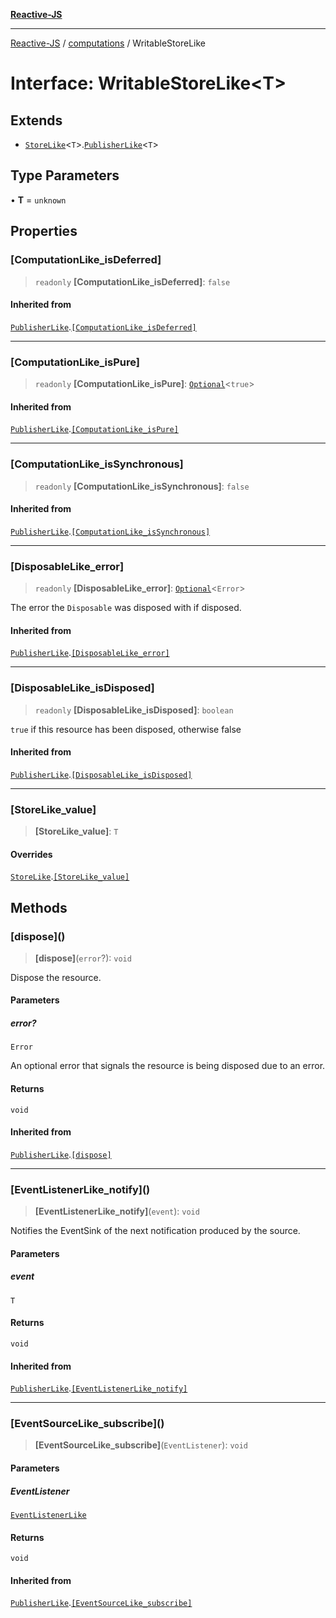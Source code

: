 [**Reactive-JS**](../../README.md)

***

[Reactive-JS](../../README.md) / [computations](../README.md) / WritableStoreLike

# Interface: WritableStoreLike\<T\>

## Extends

- [`StoreLike`](StoreLike.md)\<`T`\>.[`PublisherLike`](PublisherLike.md)\<`T`\>

## Type Parameters

• **T** = `unknown`

## Properties

### \[ComputationLike\_isDeferred\]

> `readonly` **\[ComputationLike\_isDeferred\]**: `false`

#### Inherited from

[`PublisherLike`](PublisherLike.md).[`[ComputationLike_isDeferred]`](PublisherLike.md#computationlike_isdeferred)

***

### \[ComputationLike\_isPure\]

> `readonly` **\[ComputationLike\_isPure\]**: [`Optional`](../../functions/type-aliases/Optional.md)\<`true`\>

#### Inherited from

[`PublisherLike`](PublisherLike.md).[`[ComputationLike_isPure]`](PublisherLike.md#computationlike_ispure)

***

### \[ComputationLike\_isSynchronous\]

> `readonly` **\[ComputationLike\_isSynchronous\]**: `false`

#### Inherited from

[`PublisherLike`](PublisherLike.md).[`[ComputationLike_isSynchronous]`](PublisherLike.md#computationlike_issynchronous)

***

### \[DisposableLike\_error\]

> `readonly` **\[DisposableLike\_error\]**: [`Optional`](../../functions/type-aliases/Optional.md)\<`Error`\>

The error the `Disposable` was disposed with if disposed.

#### Inherited from

[`PublisherLike`](PublisherLike.md).[`[DisposableLike_error]`](PublisherLike.md#disposablelike_error)

***

### \[DisposableLike\_isDisposed\]

> `readonly` **\[DisposableLike\_isDisposed\]**: `boolean`

`true` if this resource has been disposed, otherwise false

#### Inherited from

[`PublisherLike`](PublisherLike.md).[`[DisposableLike_isDisposed]`](PublisherLike.md#disposablelike_isdisposed)

***

### \[StoreLike\_value\]

> **\[StoreLike\_value\]**: `T`

#### Overrides

[`StoreLike`](StoreLike.md).[`[StoreLike_value]`](StoreLike.md#storelike_value)

## Methods

### \[dispose\]()

> **\[dispose\]**(`error`?): `void`

Dispose the resource.

#### Parameters

##### error?

`Error`

An optional error that signals the resource is being disposed due to an error.

#### Returns

`void`

#### Inherited from

[`PublisherLike`](PublisherLike.md).[`[dispose]`](PublisherLike.md#dispose)

***

### \[EventListenerLike\_notify\]()

> **\[EventListenerLike\_notify\]**(`event`): `void`

Notifies the EventSink of the next notification produced by the source.

#### Parameters

##### event

`T`

#### Returns

`void`

#### Inherited from

[`PublisherLike`](PublisherLike.md).[`[EventListenerLike_notify]`](PublisherLike.md#eventlistenerlike_notify)

***

### \[EventSourceLike\_subscribe\]()

> **\[EventSourceLike\_subscribe\]**(`EventListener`): `void`

#### Parameters

##### EventListener

[`EventListenerLike`](../../utils/interfaces/EventListenerLike.md)

#### Returns

`void`

#### Inherited from

[`PublisherLike`](PublisherLike.md).[`[EventSourceLike_subscribe]`](PublisherLike.md#eventsourcelike_subscribe)
